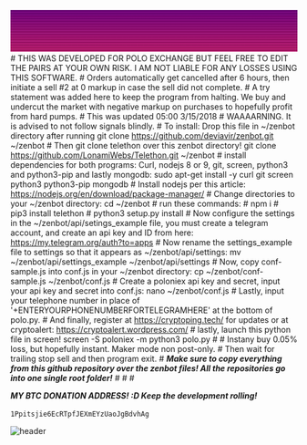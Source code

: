 ![header](header.jpg)
        # THIS WAS DEVELOPED FOR POLO EXCHANGE BUT FEEL FREE TO EDIT THE PAIRS AT YOUR OWN RISK. I AM NOT LIABLE FOR ANY LOSSES USING THIS SOFTWARE.
	# Orders automatically get cancelled after 6 hours, then initiate a sell #2 at 0 markup in case the sell did not complete.
	# A try statement was added here to keep the program from halting. We buy and undercut the market with negative markup on purchases to hopefully profit from hard pumps.
	# This was updated 05:00 3/15/2018
	# WAAAARNING. It is advised to not follow signals blindly.
	# To install: Drop this file in ~/zenbot directory after running git clone https://github.com/deviavir/zenbot.git ~/zenbot
	# Then git clone telethon over this zenbot directory! git clone https://github.com/LonamiWebs/Telethon.git ~/zenbot
	# install dependencies for both programs: Curl, nodejs 8 or 9, git, screen, python3 and python3-pip and lastly mongodb: sudo apt-get install -y curl git screen python3 python3-pip mongodb
	# Install nodejs per this article: https://nodejs.org/en/download/package-manager/
	# Change directories to your ~/zenbot directory: cd ~/zenbot
	# run these commands:
	# npm i
	# pip3 install telethon
	# python3 setup.py install
	# Now configure the settings in the ~/zenbot/api/setings_example file, you must create a telegram account, and create an api key and ID from here: https://my.telegram.org/auth?to=apps
	# Now rename the settings_example file to settings so that it appears as ~/zenbot/api/settings: mv ~/zenbot/api/settings_example ~/zenbot/api/settings
	# Now, copy conf-sample.js into conf.js in your ~/zenbot directory: cp ~/zenbot/conf-sample.js ~/zenbot/conf.js
	# Create a poloniex api key and secret, input your api key and secret into conf.js: nano ~/zenbot/conf.js
	# Lastly, input your telephone number in place of '+ENTERYOURPHONENUMBERFORTELEGRAMHERE' at the bottom of polo.py.
	# And finally, register at https://cryptoping.tech/ for updates or at cryptoalert: https://cryptoalert.wordpress.com/
	# lastly, launch this python file in screen! screen -S poloniex -m python3 polo.py
	# 
	# Instany buy 0.05% loss, but hopefully instant. Maker mode non post-only.
	# Then wait for trailing stop sell and then program exit.
	# ***Make sure to copy everything from this github repository over the zenbot files! All the repositories go into one single root folder!***
	# 
	# 
	# 


***MY BTC DONATION ADDRESS! :D Keep the development rolling!***

```1Ppitsjie6EcRTpfJEXmEYzUaoJgBdvhAg```

![header](footer.jpg)
